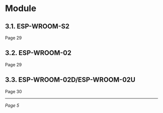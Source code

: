 # Module

## 3.1. ESP-WROOM-S2

Page 29

## 3.2. ESP-WROOM-02

Page 29

## 3.3. ESP-WROOM-02D/ESP-WROOM-02U

Page 30

---

*Page 5*